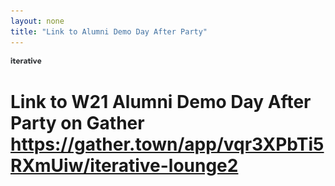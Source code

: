 ```yaml
---
layout: none
title: "Link to Alumni Demo Day After Party"
---
```


<img class="expanded" src="/assets/logo-black-on-white.png" width="10%">
<h1>

  Link to W21 Alumni Demo Day After Party on Gather<br>
  <a href="https://gather.town/app/vqr3XPbTi5RXmUiw/iterative-lounge2" target="_blank">https://gather.town/app/vqr3XPbTi5RXmUiw/iterative-lounge2</a>
</h1>

